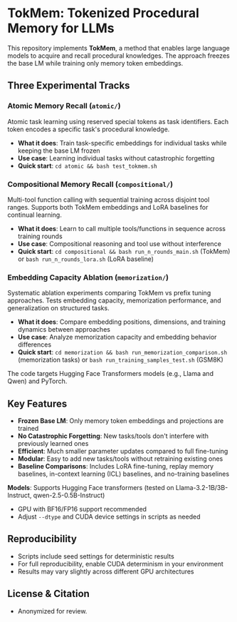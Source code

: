 # TokMem: Tokenized Procedural Memory for LLMs

This repository implements **TokMem**, a method that enables large language models to acquire and recall procedural knowledges. The approach freezes the base LM while training only memory token embeddings.

## Three Experimental Tracks

### **Atomic Memory Recall** (`atomic/`)
Atomic task learning using reserved special tokens as task identifiers. Each token encodes a specific task's procedural knowledge.
- **What it does**: Train task-specific embeddings for individual tasks while keeping the base LM frozen
- **Use case**: Learning individual tasks without catastrophic forgetting
- **Quick start**: `cd atomic && bash test_tokmem.sh`

### **Compositional Memory Recall** (`compositional/`)
Multi-tool function calling with sequential training across disjoint tool ranges. Supports both TokMem embeddings and LoRA baselines for continual learning.
- **What it does**: Learn to call multiple tools/functions in sequence across training rounds
- **Use case**: Compositional reasoning and tool use without interference
- **Quick start**: `cd compositional && bash run_n_rounds_main.sh` (TokMem) or `bash run_n_rounds_lora.sh` (LoRA baseline)

### **Embedding Capacity Ablation** (`memorization/`)
Systematic ablation experiments comparing TokMem vs prefix tuning approaches. Tests embedding capacity, memorization performance, and generalization on structured tasks.
- **What it does**: Compare embedding positions, dimensions, and training dynamics between approaches
- **Use case**: Analyze memorization capacity and embedding behavior differences
- **Quick start**: `cd memorization && bash run_memorization_comparison.sh` (memorization tasks) or `bash run_training_samples_test.sh` (GSM8K)

The code targets Hugging Face Transformers models (e.g., Llama and Qwen) and PyTorch.

## Key Features

- **Frozen Base LM**: Only memory token embeddings and projections are trained
- **No Catastrophic Forgetting**: New tasks/tools don't interfere with previously learned ones  
- **Efficient**: Much smaller parameter updates compared to full fine-tuning
- **Modular**: Easy to add new tasks/tools without retraining existing ones
- **Baseline Comparisons**: Includes LoRA fine-tuning, replay memory baselines, in-context learning (ICL) baselines, and no-training baselines

**Models**: Supports Hugging Face transformers (tested on Llama-3.2-1B/3B-Instruct, qwen-2.5-0.5B-Instruct)
- GPU with BF16/FP16 support recommended
- Adjust `--dtype` and CUDA device settings in scripts as needed

## Reproducibility

- Scripts include seed settings for deterministic results
- For full reproducibility, enable CUDA determinism in your environment
- Results may vary slightly across different GPU architectures

## License & Citation

- Anonymized for review.
